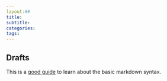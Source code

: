 ```yaml
---
layout:##
title:   
subtitle:  
categories:
tags: 
---
```


## Drafts

This is a [good guide](https://www.markdownguide.org/basic-syntax/) to learn about the basic markdown syntax.
